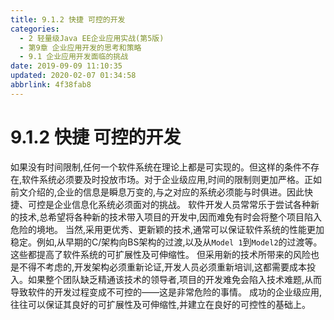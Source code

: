 ```yaml
---
title: 9.1.2 快捷 可控的开发
categories: 
  - 2 轻量级Java EE企业应用实战(第5版)
  - 第9章 企业应用开发的思考和策略
  - 9.1 企业应用开发面临的挑战
date: 2019-09-09 11:10:35
updated: 2020-02-07 01:34:58
abbrlink: 4f38fab8
---
```

# 9.1.2 快捷 可控的开发 #
如果没有时间限制,任何一个软件系统在理论上都是可实现的。但这样的条件不存在,软件系统必须要及时投放市场。对于企业级应用,时间的限制则更加严格。正如前文介绍的,企业的信息是瞬息万变的,与之对应的系统必须能与时俱进。因此快捷、可控是企业信息化系统必须面对的挑战。
软件开发人员常常乐于尝试各种新的技术,总希望将各种新的技术带入项目的开发中,因而难免有时会将整个项目陷入危险的境地。
当然,采用更优秀、更新颖的技术,通常可以保证软件系统的性能更加稳定。例如,从早期的C/架构向BS架构的过渡,以及从`Model 1`到`Model2`的过渡等。这些都提高了软件系统的可扩展性及可伸缩性。
但采用新的技术所带来的风险也是不得不考虑的,开发架构必须重新论证,开发人员必须重新培训,这都需要成本投入。如果整个团队缺乏精通该技术的领导者,项目的开发难免会陷入技术难题,从而导致软件的开发过程变成不可控的——这是非常危险的事情。
成功的企业级应用,往往可以保证其良好的可扩展性及可伸缩性,并建立在良好的可控性的基础上。



